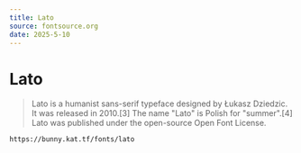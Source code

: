 ```yaml
---
title: Lato
source: fontsource.org
date: 2025-5-10
---
```


# Lato

> Lato is a humanist sans-serif typeface designed by Łukasz Dziedzic. It was released in 2010.[3] The name "Lato" is Polish for "summer".[4] Lato was published under the open-source Open Font License.

```html title="Paste the font link in your Revenge app"
https://bunny.kat.tf/fonts/lato
```